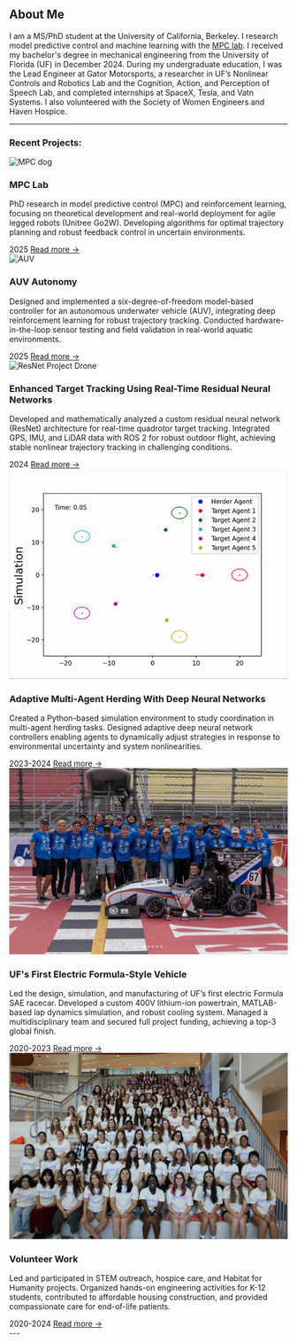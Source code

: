 ## About Me

I am a MS/PhD student at the University of California, Berkeley. I research model predictive control and machine learning with the [MPC lab](https://sites.google.com/berkeley.edu/mpc-lab). I received my bachelor's degree in mechanical engineering from the University of Florida (UF) in December 2024. During my undergraduate education, I was the Lead Engineer at Gator Motorsports, a researcher in UF’s Nonlinear Controls and Robotics Lab and the Cognition, Action, and Perception of Speech Lab, and completed internships at SpaceX, Tesla, and Vatn Systems. I also volunteered with the Society of Women Engineers and Haven Hospice.

---

### Recent Projects:
<div class="projects-scroll">
  <div class="project-card">
  <img src="/images/dog.gif" alt="MPC dog" />
  <h3>MPC Lab</h3>
  <p>PhD research in model predictive control (MPC) and reinforcement learning, focusing on theoretical development and real-world deployment for agile legged robots (Unitree Go2W). Developing algorithms for optimal trajectory planning and robust feedback control in uncertain environments.</p>
    <div class="project-meta">
      <span class="project-date">2025</span>
  <a class="read-more" href="/projects/mpc/">Read more →</a>
    </div>
  </div>
  <div class="project-card">
  <img src="/images/vatn.gif" alt="AUV" />
  <h3>AUV Autonomy</h3>
  <p>Designed and implemented a six-degree-of-freedom model-based controller for an autonomous underwater vehicle (AUV), integrating deep reinforcement learning for robust trajectory tracking. Conducted hardware-in-the-loop sensor testing and field validation in real-world aquatic environments.</p>
    <div class="project-meta">
      <span class="project-date">2025</span>
  <a class="read-more" href="/projects/vatn/">Read more →</a>
    </div>
  </div>
  <div class="project-card">
  <img src="/images/drone.gif" alt="ResNet Project Drone" />
  <h3>Enhanced Target Tracking Using Real-Time Residual Neural Networks</h3>
  <p>Developed and mathematically analyzed a custom residual neural network (ResNet) architecture for real-time quadrotor target tracking. Integrated GPS, IMU, and LiDAR data with ROS 2 for robust outdoor flight, achieving stable nonlinear trajectory tracking in challenging conditions.</p>
    <div class="project-meta">
      <span class="project-date">2024</span>
  <a class="read-more" href="/projects/ResNet/">Read more →</a>
    </div>
  </div>
  <div class="project-card">
  <img src="/images/herding.gif" alt="DNN Herding Simulation" />
  <h3>Adaptive Multi-Agent Herding With Deep Neural Networks</h3>
  <p>Created a Python-based simulation environment to study coordination in multi-agent herding tasks. Designed adaptive deep neural network controllers enabling agents to dynamically adjust strategies in response to environmental uncertainty and system nonlinearities.</p>
    <div class="project-meta">
      <span class="project-date">2023-2024</span>
  <a class="read-more" href="/projects/DNN/">Read more →</a>
    </div>
  </div>
  <div class="project-card">
  <img src="/images/gms.png" alt="Gator Motorsports EV" />
  <h3>UF's First Electric Formula-Style Vehicle</h3>
  <p>Led the design, simulation, and manufacturing of UF’s first electric Formula SAE racecar. Developed a custom 400V lithium-ion powertrain, MATLAB-based lap dynamics simulation, and robust cooling system. Managed a multidisciplinary team and secured full project funding, achieving a top-3 global finish.</p>
    <div class="project-meta">
      <span class="project-date">2020-2023</span>
  <a class="read-more" href="/projects/GMS/">Read more →</a>
    </div>
  </div>
  <div class="project-card">
  <img src="/images/swe.jpg" alt="Volunteer Work" />
  <h3>Volunteer Work</h3>
  <p>Led and participated in STEM outreach, hospice care, and Habitat for Humanity projects. Organized hands-on engineering activities for K-12 students, contributed to affordable housing construction, and provided compassionate care for end-of-life patients.</p>
    <div class="project-meta">
      <span class="project-date">2020-2024</span>
  <a class="read-more" href="/projects/volunteer/">Read more →</a>
    </div>
  </div>
</div>
---
